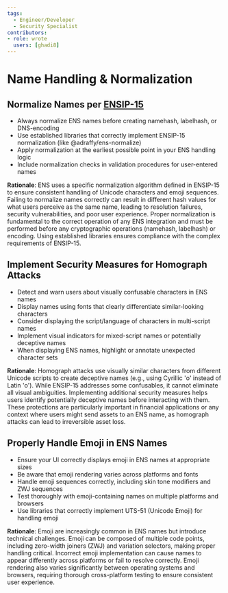 ```yaml
---
tags:
  - Engineer/Developer
  - Security Specialist
contributors:
- role: wrote
  users: [ghadi8]
---
```


# Name Handling & Normalization

## Normalize Names per [ENSIP-15](https://docs.ens.domains/ensip/15)

- Always normalize ENS names before creating namehash, labelhash, or DNS-encoding
- Use established libraries that correctly implement ENSIP-15 normalization (like @adraffy/ens-normalize)
- Apply normalization at the earliest possible point in your ENS handling logic
- Include normalization checks in validation procedures for user-entered names

**Rationale**: ENS uses a specific normalization algorithm defined in ENSIP-15 to ensure consistent handling of Unicode characters and emoji sequences. Failing to normalize names correctly can result in different hash values for what users perceive as the same name, leading to resolution failures, security vulnerabilities, and poor user experience. Proper normalization is fundamental to the correct operation of any ENS integration and must be performed before any cryptographic operations (namehash, labelhash) or encoding. Using established libraries ensures compliance with the complex requirements of ENSIP-15.

## Implement Security Measures for Homograph Attacks

- Detect and warn users about visually confusable characters in ENS names
- Display names using fonts that clearly differentiate similar-looking characters
- Consider displaying the script/language of characters in multi-script names
- Implement visual indicators for mixed-script names or potentially deceptive names
- When displaying ENS names, highlight or annotate unexpected character sets

**Rationale**: Homograph attacks use visually similar characters from different Unicode scripts to create deceptive names (e.g., using Cyrillic 'о' instead of Latin 'o'). While ENSIP-15 addresses some confusables, it cannot eliminate all visual ambiguities. Implementing additional security measures helps users identify potentially deceptive names before interacting with them. These protections are particularly important in financial applications or any context where users might send assets to an ENS name, as homograph attacks can lead to irreversible asset loss.

## Properly Handle Emoji in ENS Names

- Ensure your UI correctly displays emoji in ENS names at appropriate sizes
- Be aware that emoji rendering varies across platforms and fonts
- Handle emoji sequences correctly, including skin tone modifiers and ZWJ sequences
- Test thoroughly with emoji-containing names on multiple platforms and browsers
- Use libraries that correctly implement UTS-51 (Unicode Emoji) for handling emoji

**Rationale**: Emoji are increasingly common in ENS names but introduce technical challenges. Emoji can be composed of multiple code points, including zero-width joiners (ZWJ) and variation selectors, making proper handling critical. Incorrect emoji implementation can cause names to appear differently across platforms or fail to resolve correctly. Emoji rendering also varies significantly between operating systems and browsers, requiring thorough cross-platform testing to ensure consistent user experience.
